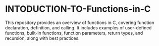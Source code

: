 # INTODUCTION-TO-Functions-in-C
This repository provides an overview of functions in C, covering function declaration, definition, and calling. It includes examples of user-defined functions, built-in functions, function parameters, return types, and recursion, along with best practices.
